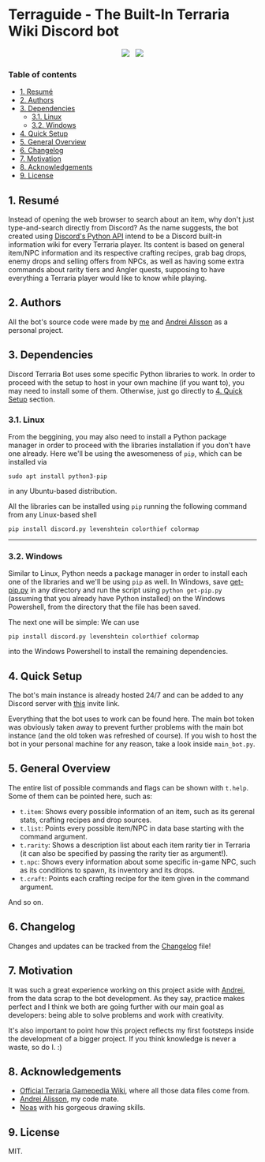 # Terraguide - The Built-In Terraria Wiki Discord bot

<p align="center">
<img src=https://img.shields.io/badge/Status-In%20Progress-yellow>&nbsp;&nbsp;&nbsp;<img src=https://img.shields.io/badge/Version-v0.1-lightgray>
</p>

### Table of contents
- [1. Resumé](#1-resumé)
- [2. Authors](#2-authors)
- [3. Dependencies](#3-dependencies)
  * [3.1. Linux](#31-linux)
  * [3.2. Windows](#32-windows)
- [4. Quick Setup](#4-quick-setup)
- [5. General Overview](#5-general-overview)
- [6. Changelog](#6-changelog)
- [7. Motivation](#7-motivation)
- [8. Acknowledgements](#8-acknowledgements)
- [9. License](#9-license) 

## 1. Resumé
Instead of opening the web browser to search about an item, why don't just type-and-search directly from Discord? As the name suggests, the bot created using [Discord's Python API](https://discord.com/developers/docs/intro) intend to be a Discord built-in information wiki for every Terraria player. Its content is based on general item/NPC information and its respective crafting recipes, grab bag drops, enemy drops and selling offers from NPCs, as well as having some extra commands about rarity tiers and Angler quests, supposing to have everything a Terraria player would like to know while playing.

## 2. Authors
All the bot's source code were made by [me](https://github.com/natan-dot-com) and [Andrei Alisson](https://github.com/AndreiAlisson) as a personal project.

## 3. Dependencies
Discord Terraria Bot uses some specific Python libraries to work. In order to proceed with the setup to host in your own machine (if you want to), you may need to install some of them. Otherwise, just go directly to [4. Quick Setup](#4-quick-setup) section.

### 3.1. Linux
From the beggining, you may also need to install a Python package manager in order to proceed with the libraries installation if you don't have one already. Here we'll be using the awesomeness of ``pip``, which can be installed via
```
sudo apt install python3-pip
```
in any Ubuntu-based distribution.

All the libraries can be installed using ``pip`` running the following command from any Linux-based shell
```
pip install discord.py levenshtein colorthief colormap
```
---

### 3.2. Windows
Similar to Linux, Python needs a package manager in order to install each one of the libraries and we'll be using ``pip`` as well. In Windows, save [get-pip.py](https://bootstrap.pypa.io/get-pip.py) in any directory and run the script using ``python get-pip.py`` (assuming that you already have Python installed) on the Windows Powershell, from the directory that the file has been saved.

The next one will be simple: We can use
```
pip install discord.py levenshtein colorthief colormap
```
into the Windows Powershell to install the remaining dependencies.

## 4. Quick Setup
The bot's main instance is already hosted 24/7 and can be added to any Discord server with [this](PLACEHOLDER) invite link.

Everything that the bot uses to work can be found here. The main bot token was obviously taken away to prevent
further problems with the main bot instance (and the old token was refreshed of course). If you wish to host 
the bot in your personal machine for any reason, take a look inside ``main_bot.py``.

## 5. General Overview
The entire list of possible commands and flags can be shown with ``t.help``. Some of them can be pointed here, such as:

* ``t.item``: Shows every possible information of an item, such as its gerenal stats, crafting recipes and drop sources.
* ``t.list``: Points every possible item/NPC in data base starting with the command argument.
* ``t.rarity``: Shows a description list about each item rarity tier in Terraria (it can also be specified by passing the rarity tier as argument!).
* ``t.npc``: Shows every information about some specific in-game NPC, such as its conditions to spawn, its inventory and its drops.
* ``t.craft``: Points each crafting recipe for the item given in the command argument.

And so on.

## 6. Changelog
Changes and updates can be tracked from the [Changelog](changelog.md) file!

## 7. Motivation
It was such a great experience working on this project aside with [Andrei](https://github.com/AndreiAlisson), from the data scrap to the bot development. As they say, practice makes perfect and I think we both are going further with our main goal as developers: being able to solve problems and work with creativity.

It's also important to point how this project reflects my first footsteps inside the development of a bigger project. If you think knowledge is never a waste, so do I. :) 

## 8. Acknowledgements
* [Official Terraria Gamepedia Wiki](https://terraria.fandom.com/wiki/), where all those data files come from.
* [Andrei Alisson](https://github.com/AndreiAlisson), my code mate.
* [Noas](https://www.instagram.com/noas.z/) with his gorgeous drawing skills.

## 9. License
MIT.
